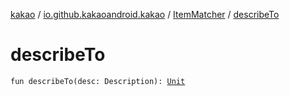 [kakao](../../index.md) / [io.github.kakaoandroid.kakao](../index.md) / [ItemMatcher](index.md) / [describeTo](./describe-to.md)

# describeTo

`fun describeTo(desc: Description): `[`Unit`](https://kotlinlang.org/api/latest/jvm/stdlib/kotlin/-unit/index.html)